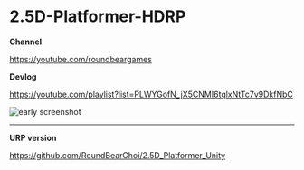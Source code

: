 # 2.5D-Platformer-HDRP

**Channel**

https://youtube.com/roundbeargames

**Devlog**

https://youtube.com/playlist?list=PLWYGofN_jX5CNMI6tqlxNtTc7v9DkfNbC

![early screenshot](https://i.imgur.com/f0j0mPy.png)

----

**URP version**

https://github.com/RoundBearChoi/2.5D_Platformer_Unity
